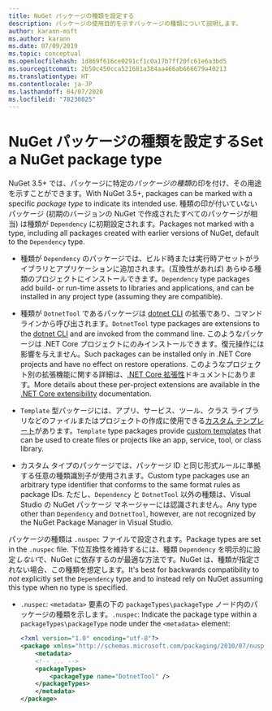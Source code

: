 ```yaml
---
title: NuGet パッケージの種類を設定する
description: パッケージの使用目的を示すパッケージの種類について説明します。
author: karann-msft
ms.author: karann
ms.date: 07/09/2019
ms.topic: conceptual
ms.openlocfilehash: 1d869f616ce0291cf1c0a17b7ff20fc61e6a3bd5
ms.sourcegitcommit: 2b50c450cca521681a384aa466ab666679a40213
ms.translationtype: HT
ms.contentlocale: ja-JP
ms.lasthandoff: 04/07/2020
ms.locfileid: "78230825"
---
```

# <a name="set-a-nuget-package-type"></a><span data-ttu-id="88747-103">NuGet パッケージの種類を設定する</span><span class="sxs-lookup"><span data-stu-id="88747-103">Set a NuGet package type</span></span>

<span data-ttu-id="88747-104">NuGet 3.5+ では、パッケージに特定の*パッケージの種類*の印を付け、その用途を示すことができます。</span><span class="sxs-lookup"><span data-stu-id="88747-104">With NuGet 3.5+, packages can be marked with a specific *package type* to indicate its intended use.</span></span> <span data-ttu-id="88747-105">種類の印が付いていないパッケージ (初期のバージョンの NuGet で作成されたすべてのパッケージが相当) は種類が `Dependency` に初期設定されます。</span><span class="sxs-lookup"><span data-stu-id="88747-105">Packages not marked with a type, including all packages created with earlier versions of NuGet, default to the `Dependency` type.</span></span>

- <span data-ttu-id="88747-106">種類が `Dependency` のパッケージでは、ビルド時または実行時アセットがライブラリとアプリケーションに追加されます。(互換性があれば) あらゆる種類のプロジェクトにインストールできます。</span><span class="sxs-lookup"><span data-stu-id="88747-106">`Dependency` type packages add build- or run-time assets to libraries and applications, and can be installed in any project type (assuming they are compatible).</span></span>

- <span data-ttu-id="88747-107">種類が `DotnetTool` であるパッケージは [dotnet CLI](/dotnet/articles/core/tools/index) の拡張であり、コマンド ラインから呼び出されます。</span><span class="sxs-lookup"><span data-stu-id="88747-107">`DotnetTool` type packages are extensions to the [dotnet CLI](/dotnet/articles/core/tools/index) and are invoked from the command line.</span></span> <span data-ttu-id="88747-108">このようなパッケージは .NET Core プロジェクトにのみインストールできます。復元操作には影響を与えません。</span><span class="sxs-lookup"><span data-stu-id="88747-108">Such packages can be installed only in .NET Core projects and have no effect on restore operations.</span></span> <span data-ttu-id="88747-109">このようなプロジェクト別の拡張機能に関する詳細は、[.NET Core 拡張性](/dotnet/articles/core/tools/extensibility#per-project-based-extensibility)ドキュメントにあります。</span><span class="sxs-lookup"><span data-stu-id="88747-109">More details about these per-project extensions are available in the  [.NET Core extensibility](/dotnet/articles/core/tools/extensibility#per-project-based-extensibility) documentation.</span></span>

- <span data-ttu-id="88747-110">`Template` 型パッケージには、アプリ、サービス、ツール、クラス ライブラリなどのファイルまたはプロジェクトの作成に使用できる[カスタム テンプレート](/dotnet/core/tools/custom-templates)があります。</span><span class="sxs-lookup"><span data-stu-id="88747-110">`Template` type packages provide [custom templates](/dotnet/core/tools/custom-templates) that can be used to create files or projects like an app, service, tool, or class library.</span></span>

- <span data-ttu-id="88747-111">カスタム タイプのパッケージでは、パッケージ ID と同じ形式ルールに準拠する任意の種類識別子が使用されます。</span><span class="sxs-lookup"><span data-stu-id="88747-111">Custom type packages use an arbitrary type identifier that conforms to the same format rules as package IDs.</span></span> <span data-ttu-id="88747-112">ただし、`Dependency` と `DotnetTool` 以外の種類は、Visual Studio の NuGet パッケージ マネージャーには認識されません。</span><span class="sxs-lookup"><span data-stu-id="88747-112">Any type other than `Dependency` and `DotnetTool`, however, are not recognized by the NuGet Package Manager in Visual Studio.</span></span>

<span data-ttu-id="88747-113">パッケージの種類は `.nuspec` ファイルで設定されます。</span><span class="sxs-lookup"><span data-stu-id="88747-113">Package types are set in the `.nuspec` file.</span></span> <span data-ttu-id="88747-114">下位互換性を維持するには、種類 `Dependency` を明示的に設定*しない*で、NuGet に依存するのが最適な方法です。NuGet は、種類が指定されない場合、この種類を想定します。</span><span class="sxs-lookup"><span data-stu-id="88747-114">It's best for backwards compatibility to *not* explicitly set the `Dependency` type and to instead rely on NuGet assuming this type when no type is specified.</span></span>

- <span data-ttu-id="88747-115">`.nuspec`: `<metadata>` 要素の下の `packageTypes\packageType` ノード内のパッケージの種類を示します。</span><span class="sxs-lookup"><span data-stu-id="88747-115">`.nuspec`: Indicate the package type within a `packageTypes\packageType` node under the `<metadata>` element:</span></span>

    ```xml
    <?xml version="1.0" encoding="utf-8"?>
    <package xmlns="http://schemas.microsoft.com/packaging/2010/07/nuspec.xsd">
        <metadata>
        <!-- ... -->
        <packageTypes>
            <packageType name="DotnetTool" />
        </packageTypes>
        </metadata>
    </package>
    ```
